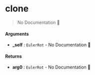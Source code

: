 # clone

> No Documentation 🚧

#### Arguments

- **\_self** : `EulerRot` \- No Documentation 🚧

#### Returns

- **arg0** : `EulerRot` \- No Documentation 🚧